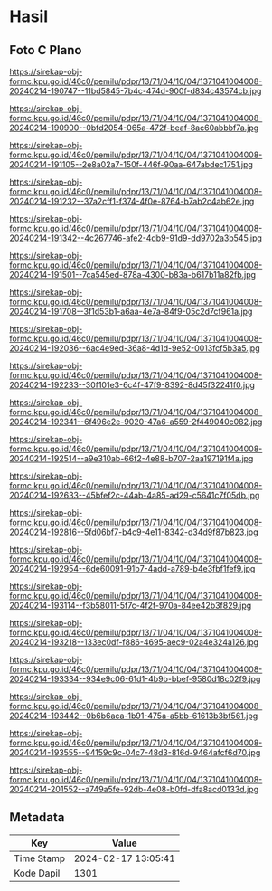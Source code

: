 # Hasil

## Foto C Plano

https://sirekap-obj-formc.kpu.go.id/46c0/pemilu/pdpr/13/71/04/10/04/1371041004008-20240214-190747--11bd5845-7b4c-474d-900f-d834c43574cb.jpg

https://sirekap-obj-formc.kpu.go.id/46c0/pemilu/pdpr/13/71/04/10/04/1371041004008-20240214-190900--0bfd2054-065a-472f-beaf-8ac60abbbf7a.jpg

https://sirekap-obj-formc.kpu.go.id/46c0/pemilu/pdpr/13/71/04/10/04/1371041004008-20240214-191105--2e8a02a7-150f-446f-90aa-647abdec1751.jpg

https://sirekap-obj-formc.kpu.go.id/46c0/pemilu/pdpr/13/71/04/10/04/1371041004008-20240214-191232--37a2cff1-f374-4f0e-8764-b7ab2c4ab62e.jpg

https://sirekap-obj-formc.kpu.go.id/46c0/pemilu/pdpr/13/71/04/10/04/1371041004008-20240214-191342--4c267746-afe2-4db9-91d9-dd9702a3b545.jpg

https://sirekap-obj-formc.kpu.go.id/46c0/pemilu/pdpr/13/71/04/10/04/1371041004008-20240214-191501--7ca545ed-878a-4300-b83a-b617b11a82fb.jpg

https://sirekap-obj-formc.kpu.go.id/46c0/pemilu/pdpr/13/71/04/10/04/1371041004008-20240214-191708--3f1d53b1-a6aa-4e7a-84f9-05c2d7cf961a.jpg

https://sirekap-obj-formc.kpu.go.id/46c0/pemilu/pdpr/13/71/04/10/04/1371041004008-20240214-192036--6ac4e9ed-36a8-4d1d-9e52-0013fcf5b3a5.jpg

https://sirekap-obj-formc.kpu.go.id/46c0/pemilu/pdpr/13/71/04/10/04/1371041004008-20240214-192233--30f101e3-6c4f-47f9-8392-8d45f32241f0.jpg

https://sirekap-obj-formc.kpu.go.id/46c0/pemilu/pdpr/13/71/04/10/04/1371041004008-20240214-192341--6f496e2e-9020-47a6-a559-2f449040c082.jpg

https://sirekap-obj-formc.kpu.go.id/46c0/pemilu/pdpr/13/71/04/10/04/1371041004008-20240214-192514--a9e310ab-66f2-4e88-b707-2aa197191f4a.jpg

https://sirekap-obj-formc.kpu.go.id/46c0/pemilu/pdpr/13/71/04/10/04/1371041004008-20240214-192633--45bfef2c-44ab-4a85-ad29-c5641c7f05db.jpg

https://sirekap-obj-formc.kpu.go.id/46c0/pemilu/pdpr/13/71/04/10/04/1371041004008-20240214-192816--5fd06bf7-b4c9-4e11-8342-d34d9f87b823.jpg

https://sirekap-obj-formc.kpu.go.id/46c0/pemilu/pdpr/13/71/04/10/04/1371041004008-20240214-192954--6de60091-91b7-4add-a789-b4e3fbf1fef9.jpg

https://sirekap-obj-formc.kpu.go.id/46c0/pemilu/pdpr/13/71/04/10/04/1371041004008-20240214-193114--f3b58011-5f7c-4f2f-970a-84ee42b3f829.jpg

https://sirekap-obj-formc.kpu.go.id/46c0/pemilu/pdpr/13/71/04/10/04/1371041004008-20240214-193218--133ec0df-f886-4695-aec9-02a4e324a126.jpg

https://sirekap-obj-formc.kpu.go.id/46c0/pemilu/pdpr/13/71/04/10/04/1371041004008-20240214-193334--934e9c06-61d1-4b9b-bbef-9580d18c02f9.jpg

https://sirekap-obj-formc.kpu.go.id/46c0/pemilu/pdpr/13/71/04/10/04/1371041004008-20240214-193442--0b6b6aca-1b91-475a-a5bb-61613b3bf561.jpg

https://sirekap-obj-formc.kpu.go.id/46c0/pemilu/pdpr/13/71/04/10/04/1371041004008-20240214-193555--94159c9c-04c7-48d3-816d-9464afcf6d70.jpg

https://sirekap-obj-formc.kpu.go.id/46c0/pemilu/pdpr/13/71/04/10/04/1371041004008-20240214-201552--a749a5fe-92db-4e08-b0fd-dfa8acd0133d.jpg


## Metadata

| Key        | Value               |
| ---------- | ------------------- |
| Time Stamp | 2024-02-17 13:05:41 |
| Kode Dapil | 1301                |



